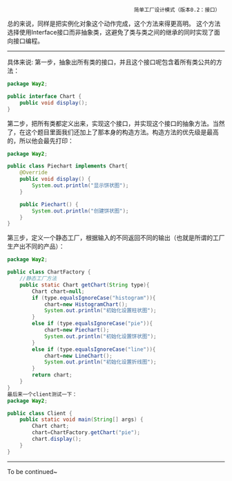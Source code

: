 
                                             简单工厂设计模式（版本0.2：接口）
总的来说，同样是把实例化对象这个动作完成，这个方法来得更高明。
这个方法选择使用Interface接口而非抽象类，这避免了类与类之间的继承的同时实现了面向接口编程。
****
具体来说:
第一步，抽象出所有类的接口，并且这个接口呢包含着所有类公共的方法：
```java
package Way2;

public interface Chart {
    public void display();
}
```
第二步，把所有类都定义出来，实现这个接口，并实现这个接口的抽象方法。当然了，在这个题目里面我们还加上了那本身的构造方法。构造方法的优先级是最高的，所以他会最先打印：
```java
package Way2;

public class Piechart implements Chart{
    @Override
    public void display() {
        System.out.println("显示饼状图");
    }

    public Piechart() {
        System.out.println("创建饼状图");
    }
}
```
第三步，定义一个静态工厂，根据输入的不同返回不同的输出（也就是所谓的工厂生产出不同的产品）：
```java
package Way2;

public class ChartFactory {
    //静态工厂方法
    public static Chart getChart(String type){
        Chart chart=null;
        if (type.equalsIgnoreCase("histogram")){
            chart=new HistogramChart();
            System.out.println("初始化设置柱状图");
        }
        else if (type.equalsIgnoreCase("pie")){
            chart=new Piechart();
            System.out.println("初始化设置饼状图");
        }
        else if (type.equalsIgnoreCase("line")){
            chart=new LineChart();
            System.out.println("初始化设置折线图");
        }
        return chart;
    }
}
最后来一个client测试一下：
package Way2;

public class Client {
    public static void main(String[] args) {
        Chart chart;
        chart=ChartFactory.getChart("pie");
        chart.display();
    }
}
```
****
To be continued~
